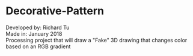 # Decorative-Pattern
Developed by: Richard Tu  
Made in: January 2018  
Processing project that will draw a "Fake" 3D drawing that changes color based on an RGB gradient
